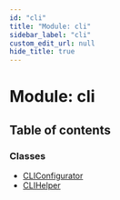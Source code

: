 ```yaml
---
id: "cli"
title: "Module: cli"
sidebar_label: "cli"
custom_edit_url: null
hide_title: true
---
```


# Module: cli

## Table of contents

### Classes

- [CLIConfigurator](../classes/cli.cliconfigurator.md)
- [CLIHelper](../classes/cli.clihelper.md)
